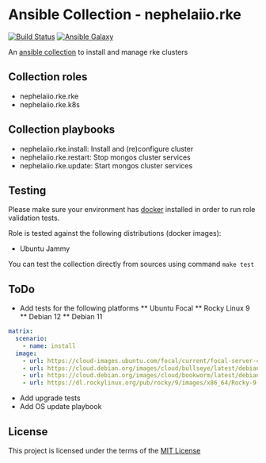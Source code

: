 # Ansible Collection - nephelaiio.rke

[![Build Status](https://github.com/nephelaiio/ansible-collection-rke/actions/workflows/molecule.yml/badge.svg)](https://github.com/nephelaiio/ansible-collection-rke/actions/wofklows/molecule.yml)
[![Ansible Galaxy](http://img.shields.io/badge/ansible--galaxy-nephelaiio.rke-blue.svg)](https://galaxy.ansible.com/ui/repo/published/nephelaiio/rke/)

An [ansible collection](https://galaxy.ansible.com/ui/repo/published/nephelaiio/rke/) to install and manage rke clusters

## Collection roles

* nephelaiio.rke.rke
* nephelaiio.rke.k8s

## Collection playbooks

* nephelaiio.rke.install: Install and (re)configure cluster
* nephelaiio.rke.restart: Stop mongos cluster services
* nephelaiio.rke.update: Start mongos cluster services

## Testing

Please make sure your environment has [docker](https://www.docker.com) installed in order to run role validation tests.

Role is tested against the following distributions (docker images):

  * Ubuntu Jammy

You can test the collection directly from sources using command `make test`

## ToDo

* Add tests for the following platforms
** Ubuntu Focal
** Rocky Linux 9
** Debian 12
** Debian 11

``` yaml
matrix:
  scenario:
    - name: install
  image:
    - url: https://cloud-images.ubuntu.com/focal/current/focal-server-cloudimg-amd64.img
    - url: https://cloud.debian.org/images/cloud/bullseye/latest/debian-11-generic-amd64.qcow2
    - url: https://cloud.debian.org/images/cloud/bookworm/latest/debian-12-generic-amd64.qcow2
    - url: https://dl.rockylinux.org/pub/rocky/9/images/x86_64/Rocky-9-GenericCloud.latest.x86_64.qcow2
```

* Add upgrade tests
* Add OS update playbook

## License

This project is licensed under the terms of the [MIT License](/LICENSE)

